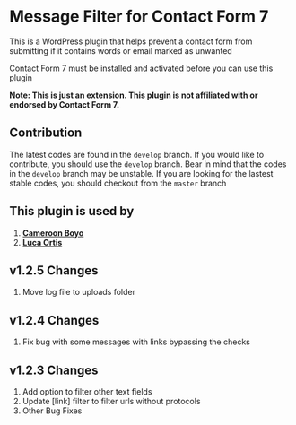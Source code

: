 # Message Filter for Contact Form 7
This is a WordPress plugin that helps prevent a contact form from submitting if it contains words or email marked as unwanted

Contact Form 7 must be installed and activated before you can use this plugin
<br>

<b>Note: This is just an extension. This plugin is not affiliated with or endorsed by Contact Form 7.</b>

## Contribution
The latest codes are found in the `develop` branch. If you would like to contribute, you should use the `develop` branch.
Bear in mind that the codes in the `develop` branch may be unstable. If you are looking for the lastest stable codes, you should checkout from the `master` branch

## This plugin is used by
1. **[Cameroon Boyo](https://cameroonboyo.com)**
2. **[Luca Ortis](http://lucaortis.com/)**

## v1.2.5 Changes
1. Move log file to uploads folder

## v1.2.4 Changes
1. Fix bug with some messages with links bypassing the checks

## v1.2.3 Changes
1. Add option to filter other text fields
2. Update [link] filter to filter urls without protocols
3. Other Bug Fixes
